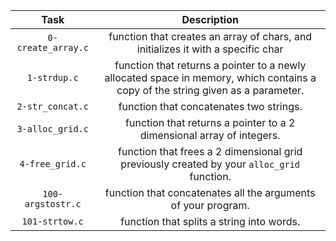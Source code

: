 | Task | Description |
| :----: | :-----------: |
| `0-create_array.c` | function that creates an array of chars, and initializes it with a specific char |
| `1-strdup.c` |  function that returns a pointer to a newly allocated space in memory, which contains a copy of the string given as a parameter. |
| `2-str_concat.c` | function that concatenates two strings. |
| `3-alloc_grid.c` | function that returns a pointer to a 2 dimensional array of integers. |
| `4-free_grid.c` | function that frees a 2 dimensional grid previously created by your `alloc_grid` function. |
| `100-argstostr.c` | function that concatenates all the arguments of your program. |
| `101-strtow.c` | function that splits a string into words. |
